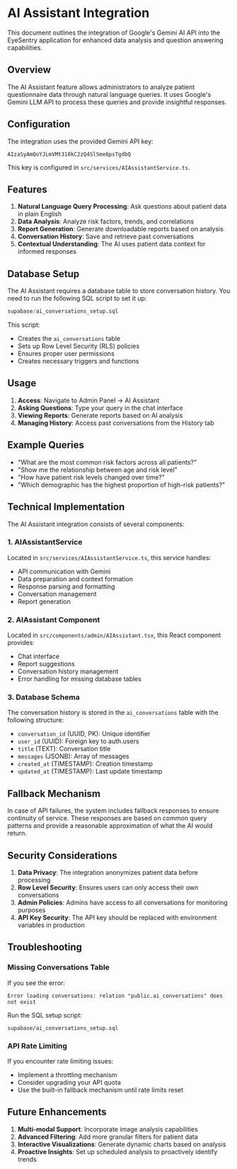 # AI Assistant Integration

This document outlines the integration of Google's Gemini AI API into the EyeSentry application for enhanced data analysis and question answering capabilities.

## Overview

The AI Assistant feature allows administrators to analyze patient questionnaire data through natural language queries. It uses Google's Gemini LLM API to process these queries and provide insightful responses.

## Configuration

The integration uses the provided Gemini API key:
```
AIzaSyAmQoYJLmVMt310kC2zQ4SlSme6psTgdbQ
```

This key is configured in `src/services/AIAssistantService.ts`.

## Features

1. **Natural Language Query Processing**: Ask questions about patient data in plain English
2. **Data Analysis**: Analyze risk factors, trends, and correlations
3. **Report Generation**: Generate downloadable reports based on analysis
4. **Conversation History**: Save and retrieve past conversations
5. **Contextual Understanding**: The AI uses patient data context for informed responses

## Database Setup

The AI Assistant requires a database table to store conversation history. You need to run the following SQL script to set it up:

```sql
supabase/ai_conversations_setup.sql
```

This script:
- Creates the `ai_conversations` table
- Sets up Row Level Security (RLS) policies
- Ensures proper user permissions
- Creates necessary triggers and functions

## Usage

1. **Access**: Navigate to Admin Panel → AI Assistant
2. **Asking Questions**: Type your query in the chat interface
3. **Viewing Reports**: Generate reports based on AI analysis
4. **Managing History**: Access past conversations from the History tab

## Example Queries

- "What are the most common risk factors across all patients?"
- "Show me the relationship between age and risk level"
- "How have patient risk levels changed over time?"
- "Which demographic has the highest proportion of high-risk patients?"

## Technical Implementation

The AI Assistant integration consists of several components:

### 1. AIAssistantService

Located in `src/services/AIAssistantService.ts`, this service handles:
- API communication with Gemini
- Data preparation and context formation
- Response parsing and formatting
- Conversation management
- Report generation

### 2. AIAssistant Component

Located in `src/components/admin/AIAssistant.tsx`, this React component provides:
- Chat interface
- Report suggestions
- Conversation history management
- Error handling for missing database tables

### 3. Database Schema

The conversation history is stored in the `ai_conversations` table with the following structure:
- `conversation_id` (UUID, PK): Unique identifier
- `user_id` (UUID): Foreign key to auth.users
- `title` (TEXT): Conversation title
- `messages` (JSONB): Array of messages
- `created_at` (TIMESTAMP): Creation timestamp
- `updated_at` (TIMESTAMP): Last update timestamp

## Fallback Mechanism

In case of API failures, the system includes fallback responses to ensure continuity of service. These responses are based on common query patterns and provide a reasonable approximation of what the AI would return.

## Security Considerations

1. **Data Privacy**: The integration anonymizes patient data before processing
2. **Row Level Security**: Ensures users can only access their own conversations
3. **Admin Policies**: Admins have access to all conversations for monitoring purposes
4. **API Key Security**: The API key should be replaced with environment variables in production

## Troubleshooting

### Missing Conversations Table

If you see the error:
```
Error loading conversations: relation "public.ai_conversations" does not exist
```

Run the SQL setup script:
```
supabase/ai_conversations_setup.sql
```

### API Rate Limiting

If you encounter rate limiting issues:
- Implement a throttling mechanism
- Consider upgrading your API quota
- Use the built-in fallback mechanism until rate limits reset

## Future Enhancements

1. **Multi-modal Support**: Incorporate image analysis capabilities
2. **Advanced Filtering**: Add more granular filters for patient data
3. **Interactive Visualizations**: Generate dynamic charts based on analysis
4. **Proactive Insights**: Set up scheduled analysis to proactively identify trends
